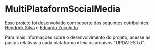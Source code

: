 # MultiPlataformSocialMedia
Esse projeto foi desenvolvido com suporte dos seguintes cotribuintes: <a href=https://github.com/HendrickReis>Hendrick Silva</a> e <a href=https://github.com/DuduZuc>Eduardo Zucolotto</a>.

Para mais informações sobre o desenvolvimento do projeto, acesse as pastas relativas a cada plataforma e leia os arquivos "UPDATES.txt".
